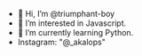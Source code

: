 - 👋 Hi, I’m @triumphant-boy
- 👀 I’m interested in Javascript.
- 🌱 I’m currently learning Python.
- Instagram: "@_akalops"
